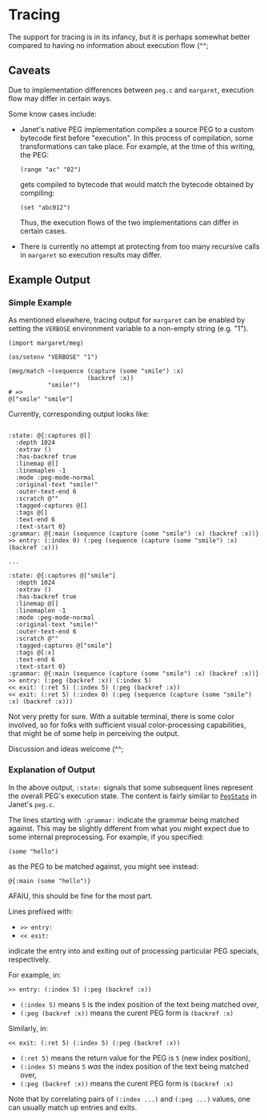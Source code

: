 # Tracing

The support for tracing is in its infancy, but it is perhaps somewhat
better compared to having no information about execution flow (^^;

## Caveats

Due to implementation differences between `peg.c` and `margaret`,
execution flow may differ in certain ways.

Some know cases include:

* Janet's native PEG implementation compiles a source PEG to a custom
  bytecode first before "execution".  In this process of compilation,
  some transformations can take place.  For example, at the time of
  this writing, the PEG:

    ```janet
    (range "ac" "02")
    ```

  gets compiled to bytecode that would match the bytecode obtained by
  compiling:

    ```janet
    (set "abc012")
    ```

  Thus, the execution flows of the two implementations can differ
  in certain cases.

* There is currently no attempt at protecting from too many recursive
  calls in `margaret` so execution results may differ.

## Example Output

### Simple Example

As mentioned elsewhere, tracing output for `margaret` can be enabled
by setting the `VERBOSE` environment variable to a non-empty string
(e.g. "1").

```janet
(import margaret/meg)

(os/setenv "VERBOSE" "1")

(meg/match ~(sequence (capture (some "smile") :x)
                      (backref :x))
           "smile!")
# =>
@["smile" "smile"]
```

Currently, corresponding output looks like:

```

:state: @{:captures @[]
  :depth 1024
  :extrav ()
  :has-backref true
  :linemap @[]
  :linemaplen -1
  :mode :peg-mode-normal
  :original-text "smile!"
  :outer-text-end 6
  :scratch @""
  :tagged-captures @[]
  :tags @[]
  :text-end 6
  :text-start 0}
:grammar: @{:main (sequence (capture (some "smile") :x) (backref :x))}
>> entry: (:index 0) (:peg (sequence (capture (some "smile") :x) (backref :x)))

...

:state: @{:captures @["smile"]
  :depth 1024
  :extrav ()
  :has-backref true
  :linemap @[]
  :linemaplen -1
  :mode :peg-mode-normal
  :original-text "smile!"
  :outer-text-end 6
  :scratch @""
  :tagged-captures @["smile"]
  :tags @[:x]
  :text-end 6
  :text-start 0}
:grammar: @{:main (sequence (capture (some "smile") :x) (backref :x))}
>> entry: (:peg (backref :x)) (:index 5)
<< exit: (:ret 5) (:index 5) (:peg (backref :x))
<< exit: (:ret 5) (:index 0) (:peg (sequence (capture (some "smile") :x) (backref :x)))
```

Not very pretty for sure.  With a suitable terminal, there is some
color involved, so for folks with sufficient visual color-processing
capabilities, that might be of some help in perceiving the output.

Discussion and ideas welcome (^^;

### Explanation of Output

In the above output, `:state:` signals that some subsequent lines
represent the overall PEG's execution state.  The content is fairly
similar to
[`PegState`](https://github.com/janet-lang/janet/blob/e2a8951f688fec8362f725e4a8afd3c79bc1854e/src/core/peg.c#L38-L62)
in Janet's `peg.c`.

The lines starting with `:grammar:` indicate the grammar being matched
against.  This may be slightly different from what you might expect
due to some internal preprocessing.  For example, if you specified:

```janet
(some "hello")
```

as the PEG to be matched against, you might see instead:

```janet
@{:main (some "hello")}
```

AFAIU, this should be fine for the most part.

Lines prefixed with:

* `>> entry:`
* `<< exit:`

indicate the entry into and exiting out of processing particular PEG
specials, respectively.

For example, in:

```
>> entry: (:index 5) (:peg (backref :x))
```

* `(:index 5)` means `5` is the index position of the text being matched over,
* `(:peg (backref :x))` means the curent PEG form is `(backref :x)`

Similarly, in:

```
<< exit: (:ret 5) (:index 5) (:peg (backref :x))
```

* `(:ret 5)` means the return value for the PEG is `5` (new index position),
* `(:index 5)` means `5` _was_ the index position of the text being matched over,
* `(:peg (backref :x))` means the curent PEG form is `(backref :x)`

Note that by correlating pairs of `(:index ...)` and `(:peg ...)`
values, one can usually match up entries and exits.
